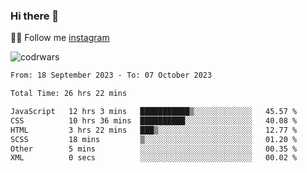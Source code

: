 ### Hi there 👋

👨‍💻 Follow me [instagram](https://instagram.com/an.grsmnko?igshid=ZDdkNTZiNTM=](https://instagram.com/an.grsmnko?igshid=ZDdkNTZiNTM=))

![codrwars](https://www.codewars.com/users/rsschool_c9af20f58c35c696/badges/micro) 

<!--START_SECTION:waka-->

```txt
From: 18 September 2023 - To: 07 October 2023

Total Time: 26 hrs 22 mins

JavaScript   12 hrs 3 mins   ███████████▒░░░░░░░░░░░░░   45.57 %
CSS          10 hrs 36 mins  ██████████░░░░░░░░░░░░░░░   40.08 %
HTML         3 hrs 22 mins   ███▒░░░░░░░░░░░░░░░░░░░░░   12.77 %
SCSS         18 mins         ▒░░░░░░░░░░░░░░░░░░░░░░░░   01.20 %
Other        5 mins          ░░░░░░░░░░░░░░░░░░░░░░░░░   00.35 %
XML          0 secs          ░░░░░░░░░░░░░░░░░░░░░░░░░   00.02 %
```

<!--END_SECTION:waka-->

